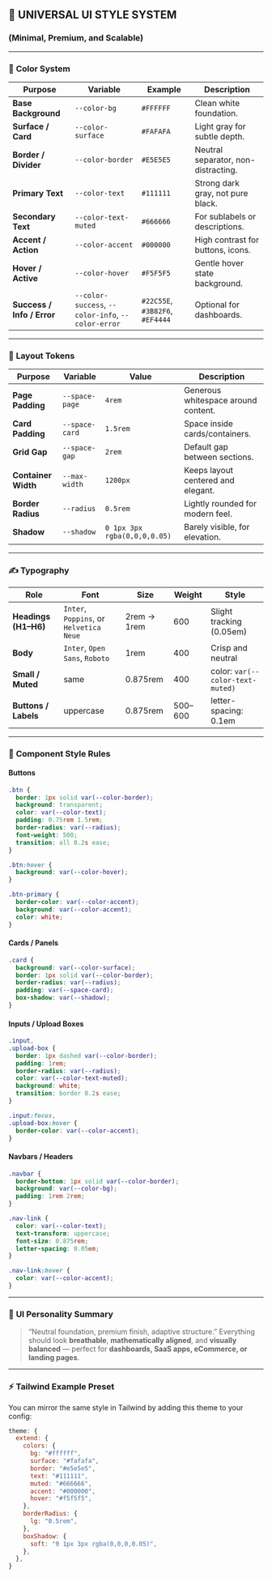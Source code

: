## 🧩 UNIVERSAL UI STYLE SYSTEM

### (Minimal, Premium, and Scalable)

---

### 🎨 **Color System**

| Purpose                    | Variable                                           | Example                         | Description                         |
| -------------------------- | -------------------------------------------------- | ------------------------------- | ----------------------------------- |
| **Base Background**        | `--color-bg`                                       | `#FFFFFF`                       | Clean white foundation.             |
| **Surface / Card**         | `--color-surface`                                  | `#FAFAFA`                       | Light gray for subtle depth.        |
| **Border / Divider**       | `--color-border`                                   | `#E5E5E5`                       | Neutral separator, non-distracting. |
| **Primary Text**           | `--color-text`                                     | `#111111`                       | Strong dark gray, not pure black.   |
| **Secondary Text**         | `--color-text-muted`                               | `#666666`                       | For sublabels or descriptions.      |
| **Accent / Action**        | `--color-accent`                                   | `#000000`                       | High contrast for buttons, icons.   |
| **Hover / Active**         | `--color-hover`                                    | `#F5F5F5`                       | Gentle hover state background.      |
| **Success / Info / Error** | `--color-success`, `--color-info`, `--color-error` | `#22C55E`, `#3B82F6`, `#EF4444` | Optional for dashboards.            |

---

### 🧱 **Layout Tokens**

| Purpose             | Variable       | Value                        | Description                         |
| ------------------- | -------------- | ---------------------------- | ----------------------------------- |
| **Page Padding**    | `--space-page` | `4rem`                       | Generous whitespace around content. |
| **Card Padding**    | `--space-card` | `1.5rem`                     | Space inside cards/containers.      |
| **Grid Gap**        | `--space-gap`  | `2rem`                       | Default gap between sections.       |
| **Container Width** | `--max-width`  | `1200px`                     | Keeps layout centered and elegant.  |
| **Border Radius**   | `--radius`     | `0.5rem`                     | Lightly rounded for modern feel.    |
| **Shadow**          | `--shadow`     | `0 1px 3px rgba(0,0,0,0.05)` | Barely visible, for elevation.      |

---

### ✍️ **Typography**

| Role                 | Font                                    | Size        | Weight  | Style                            |
| -------------------- | --------------------------------------- | ----------- | ------- | -------------------------------- |
| **Headings (H1–H6)** | `Inter`, `Poppins`, or `Helvetica Neue` | 2rem → 1rem | 600     | Slight tracking (0.05em)         |
| **Body**             | `Inter`, `Open Sans`, `Roboto`          | 1rem        | 400     | Crisp and neutral                |
| **Small / Muted**    | same                                    | 0.875rem    | 400     | color: `var(--color-text-muted)` |
| **Buttons / Labels** | uppercase                               | 0.875rem    | 500–600 | letter-spacing: 0.1em            |

---

### 🧭 **Component Style Rules**

#### Buttons

```css
.btn {
  border: 1px solid var(--color-border);
  background: transparent;
  color: var(--color-text);
  padding: 0.75rem 1.5rem;
  border-radius: var(--radius);
  font-weight: 500;
  transition: all 0.2s ease;
}

.btn:hover {
  background: var(--color-hover);
}

.btn-primary {
  border-color: var(--color-accent);
  background: var(--color-accent);
  color: white;
}
```

#### Cards / Panels

```css
.card {
  background: var(--color-surface);
  border: 1px solid var(--color-border);
  border-radius: var(--radius);
  padding: var(--space-card);
  box-shadow: var(--shadow);
}
```

#### Inputs / Upload Boxes

```css
.input,
.upload-box {
  border: 1px dashed var(--color-border);
  padding: 1rem;
  border-radius: var(--radius);
  color: var(--color-text-muted);
  background: white;
  transition: border 0.2s ease;
}

.input:focus,
.upload-box:hover {
  border-color: var(--color-accent);
}
```

#### Navbars / Headers

```css
.navbar {
  border-bottom: 1px solid var(--color-border);
  background: var(--color-bg);
  padding: 1rem 2rem;
}

.nav-link {
  color: var(--color-text);
  text-transform: uppercase;
  font-size: 0.875rem;
  letter-spacing: 0.05em;
}

.nav-link:hover {
  color: var(--color-accent);
}
```

---

### 🧠 **UI Personality Summary**

> “Neutral foundation, premium finish, adaptive structure.”
> Everything should look **breathable**, **mathematically aligned**, and **visually balanced** — perfect for **dashboards, SaaS apps, eCommerce, or landing pages**.

---

### ⚡ Tailwind Example Preset

You can mirror the same style in Tailwind by adding this theme to your config:

```js
theme: {
  extend: {
    colors: {
      bg: "#ffffff",
      surface: "#fafafa",
      border: "#e5e5e5",
      text: "#111111",
      muted: "#666666",
      accent: "#000000",
      hover: "#f5f5f5",
    },
    borderRadius: {
      lg: "0.5rem",
    },
    boxShadow: {
      soft: "0 1px 3px rgba(0,0,0,0.05)",
    },
  },
}
```
